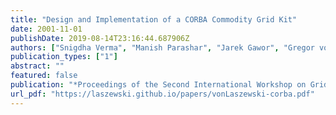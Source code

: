 ```yaml
---
title: "Design and Implementation of a CORBA Commodity Grid Kit"
date: 2001-11-01
publishDate: 2019-08-14T23:16:44.687906Z
authors: ["Snigdha Verma", "Manish Parashar", "Jarek Gawor", "Gregor von Laszewski"]
publication_types: ["1"]
abstract: ""
featured: false
publication: "*Proceedings of the Second International Workshop on Grid Computing (GRID'01)*"
url_pdf: "https://laszewski.github.io/papers/vonLaszewski-corba.pdf"
---
```


